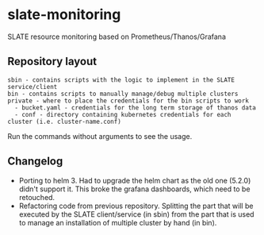 # slate-monitoring
SLATE resource monitoring based on Prometheus/Thanos/Grafana

## Repository layout

```
sbin - contains scripts with the logic to implement in the SLATE service/client
bin - contains scripts to manually manage/debug multiple clusters
private - where to place the credentials for the bin scripts to work
  - bucket.yaml - credentials for the long term storage of thanos data
  - conf - directory containing kubernetes credentials for each cluster (i.e. cluster-name.conf)
```

Run the commands without arguments to see the usage.

## Changelog
- Porting to helm 3. Had to upgrade the helm chart as the old one (5.2.0) didn't support it. This broke the grafana dashboards, which need to be retouched.
- Refactoring code from previous repository. Splitting the part that will be executed by the SLATE client/service (in sbin) from the part that is used to manage an installation of multiple cluster by hand (in bin).
